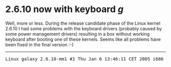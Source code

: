 # 2.6.10 now with keyboard *g*

Well, more or less. During the release candidate phase of the Linux kernel 2.6.10 I had some problems with the keyboard drivers (probably caused by some power management drivers) resulting in a box without working keyboard after booting one of these kernels. Seems like all problems have been fixed in the final version :-)

-------------------------------

<pre>Linux galaxy 2.6.10-mm1 #1 Thu Jan 6 13:46:11 CET 2005 i686 AMD Athlon(tm) Processor AuthenticAMD GNU/Linux</pre>
